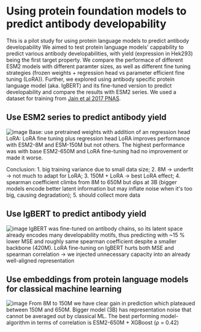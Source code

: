 # Using protein foundation models to predict antibody developability
This is a pilot study for using protein language models to predict antibody developability
We aimed to test protein language models' cappability to predict various antibody developabilities, with yield (expression in Hek293) being the first target property. We compare the performace of different ESM2 models with different paramter sizes, as well as different fine tuning strategies (frozen weights + regression head vs parameter efficient fine tuning (LoRA)). Further, we explored using antibody specific protein language model (aka. IgBERT) and its fine-tuned version to predict developability and compare the results with ESM2 series. We used a dataset for training from [Jain et al 2017 PNAS](https://www.pnas.org/doi/10.1073/pnas.1616408114).

## Use ESM2 series to predict antibody yield
![image](https://github.com/user-attachments/assets/75274291-de18-4655-a313-9c79ede82fce)
Base: use pretrained weights with addition of an regression head
LoRA: LoRA fine tuning plus regression head
LoRA improves performance with ESM2-8M and ESM-150M but not others. The highest performance was with base ESM2-650M and LoRA fine-tuning had no improvement or made it worse. 

Conclusion: 1. big training variance due to small data size; 2. 8M -> underfit -> not much to adapt for LoRA; 3. 150M + LoRA -> best LoRA effect; 4. spearman coefficient climbs from 8M to 650M but dips at 3B (bigger models encode better latent information but may inflate noise when it's too big, causing degradation); 5. should collect more data

## Use IgBERT to predict antibody yield
![image](https://github.com/user-attachments/assets/6b698bbb-4a8e-4a6e-b2a5-ef480ca218a4)
IgBERT was fine-tuned on antibody chains, so its latent space already encodes many developability motifs, thus predicting with ~15 % lower MSE and roughly same spearman coefficient despite a smaller backbone (420M). LoRA fine-tuning on IgBERT hurts both MSE and spearman correlation -> we injected unnecessary capacity into an already well-aligned representation


## Use embeddings from protein language models for classical machine learning
![image](https://github.com/user-attachments/assets/930dc76b-896c-4d9f-86bf-155fa331606c)
From 8M to 150M we have clear gain in prediction which plateaued between 150M and 650M. Bigger model (3B) has representation noise that cannot be averaged out by classical ML. The best performing model-algorithm in terms of correlation is ESM2-650M + XGBoost (ρ = 0.42)
